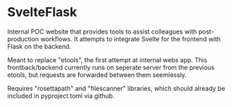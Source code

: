 # SvelteFlask

Internal POC website that provides tools to assist colleagues with post-production workflows. It attempts to integrate Svelte for the frontend with Flask on the backend.

Meant to replace "etools", the first attempt at internal webs app. This frontback/backend currently runs on seperate server from the previous etools, but requests are forwarded between them seemlessly.

Requires "rosettapath" and "filescanner" libraries, which should already be included in pyproject.toml via github.